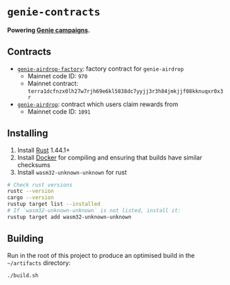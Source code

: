 # `genie-contracts`

**Powering [Genie campaigns](https://genie.coinhall.org).**

## Contracts

- [`genie-airdrop-factory`](contracts/genie-airdrop-factory/README.md): factory contract for `genie-airdrop`
  - Mainnet code ID: `970`
  - Mainnet contract: `terra1dcfnzx0lh27w7rjh69e6kl5838dc7yyjj3r3h84jmkjjf08kknuqxr0x3r`
- [`genie-airdrop`](contracts/genie-airdrop/README.md): contract which users claim rewards from
  - Mainnet code ID: `1091`

## Installing

1. Install [Rust](https://www.rust-lang.org/tools/install) 1.44.1+
2. Install [Docker](https://docs.docker.com/get-docker/) for compiling and ensuring that builds have similar checksums
3. Install `wasm32-unknown-unknown` for rust

```sh
# Check rust versions
rustc --version
cargo --version
rustup target list --installed
# If `wasm32-unknown-unknown` is not listed, install it:
rustup target add wasm32-unknown-unknown
```

## Building

Run in the root of this project to produce an optimised build in the `~/artifacts` directory:

```sh
./build.sh
```
